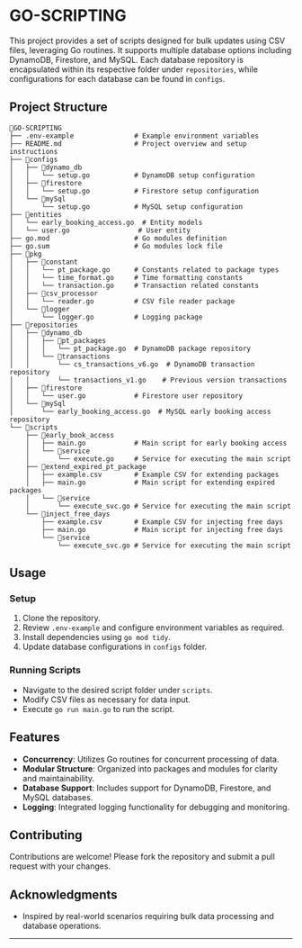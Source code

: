 # GO-SCRIPTING

This project provides a set of scripts designed for bulk updates using CSV files, leveraging Go routines. It supports multiple database options including DynamoDB, Firestore, and MySQL. Each database repository is encapsulated within its respective folder under `repositories`, while configurations for each database can be found in `configs`.

## Project Structure

```
📁GO-SCRIPTING
├── .env-example               # Example environment variables
├── README.md                  # Project overview and setup instructions
├── 📁configs
│   ├── 📁dynamo_db
│   │   └── setup.go           # DynamoDB setup configuration
│   ├── 📁firestore
│   │   └── setup.go           # Firestore setup configuration
│   └── 📁mySql
│       └── setup.go           # MySQL setup configuration
├── 📁entities
│   └── early_booking_access.go  # Entity models
│   └── user.go                 # User entity
├── go.mod                     # Go modules definition
├── go.sum                     # Go modules lock file
├── 📁pkg
│   ├── 📁constant
│   │   └── pt_package.go      # Constants related to package types
│   │   └── time_format.go     # Time formatting constants
│   │   └── transaction.go     # Transaction related constants
│   ├── 📁csv_processor
│   │   └── reader.go          # CSV file reader package
│   └── 📁logger
│       └── logger.go          # Logging package
├── 📁repositories
│   ├── 📁dynamo_db
│   │   ├── 📁pt_packages
│   │   │   └── pt_package.go  # DynamoDB package repository
│   │   └── 📁transactions
│   │       └── cs_transactions_v6.go  # DynamoDB transaction repository
│   │       └── transactions_v1.go    # Previous version transactions
│   ├── 📁firestore
│   │   └── user.go            # Firestore user repository
│   └── 📁mySql
│       └── early_booking_access.go  # MySQL early booking access repository
└── 📁scripts
    ├── 📁early_book_access
    │   ├── main.go            # Main script for early booking access
    │   └── 📁service
    │       └── execute.go     # Service for executing the main script
    ├── 📁extend_expired_pt_package
    │   ├── example.csv        # Example CSV for extending packages
    │   ├── main.go            # Main script for extending expired packages
    │   └── 📁service
    │       └── execute_svc.go # Service for executing the main script
    └── 📁inject_free_days
        ├── example.csv        # Example CSV for injecting free days
        ├── main.go            # Main script for injecting free days
        └── 📁service
            └── execute_svc.go # Service for executing the main script
```

## Usage

### Setup

1. Clone the repository.
2. Review `.env-example` and configure environment variables as required.
3. Install dependencies using `go mod tidy`.
4. Update database configurations in `configs` folder.

### Running Scripts

- Navigate to the desired script folder under `scripts`.
- Modify CSV files as necessary for data input.
- Execute `go run main.go` to run the script.

## Features

- **Concurrency**: Utilizes Go routines for concurrent processing of data.
- **Modular Structure**: Organized into packages and modules for clarity and maintainability.
- **Database Support**: Includes support for DynamoDB, Firestore, and MySQL databases.
- **Logging**: Integrated logging functionality for debugging and monitoring.

## Contributing

Contributions are welcome! Please fork the repository and submit a pull request with your changes.

## Acknowledgments

- Inspired by real-world scenarios requiring bulk data processing and database operations.

---